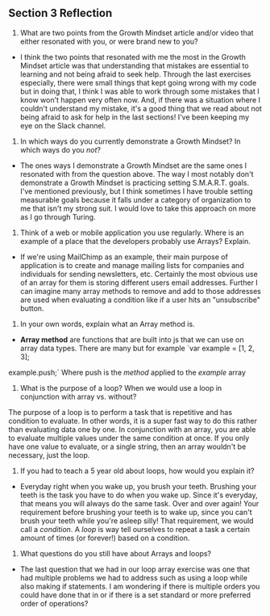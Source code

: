 ## Section 3 Reflection

1. What are two points from the Growth Mindset article and/or video that either resonated with you, or were brand new to you?

* I think the two points that resonated with me the most in the Growth Mindset article was that understanding that mistakes are essential to learning and not being afraid to seek help. Through the last exercises especially, there were small things that kept going wrong with my code but in doing that, I think I was able to work through some mistakes that I know won't happen very often now. And, if there was a situation where I couldn't understand my mistake, it's a good thing that we read about not being afraid to ask for help in the last sections! I've been keeping my eye on the Slack channel.

1. In which ways do you currently demonstrate a Growth Mindset? In which ways do you _not_?

* The ones ways I demonstrate a Growth Mindset are the same ones I resonated with from the question above. The way I most notably don't demonstrate a Growth Mindset is practicing setting S.M.A.R.T. goals. I've mentioned previously, but I think sometimes I have trouble setting measurable goals because it falls under a category of organization to me that isn't my strong suit. I would love to take this approach on more as I go through Turing.

1. Think of a web or mobile application you use regularly. Where is an example of a place that the developers probably use Arrays? Explain.

* If we're using MailChimp as an example, their main purpose of application is to create and manage mailing lists for companies and individuals for sending newsletters, etc. Certainly the most obvious use of an array for them is storing different users email addresses. Further I can imagine many array methods to remove and add to those addresses are used when evaluating a condition like if a user hits an "unsubscribe" button.

1. In your own words, explain what an Array method is.

*  **Array method** are functions that are  built into js that we can use on array data types. There are many but for example `var example = [1, 2, 3];

example.push;`
Where push is the *method* applied to the *example* array

1. What is the purpose of a loop? When we would use a loop in conjunction with array vs. without?

The purpose of a loop is to perform a task that is repetitive and has condition to evaluate. In other words, it is a super fast way to do this rather than evaluating data one by one. In conjunction with an array, you are able to evaluate multiple values under the same condition at once. If you only have one value to evaluate, or a single string, then an array wouldn't be necessary, just the loop.  

1. If you had to teach a 5 year old about loops, how would you explain it?

* Everyday right when you wake up, you brush your teeth. Brushing your teeth is the task you have to do when you wake up. Since it's everyday, that means you will always do the same task. Over and over again! Your requirement before brushing your teeth is to wake up, since you can't brush your teeth while you're asleep silly! That requirement, we would call a *condition*. A *loop* is way tell ourselves to repeat a task a certain amount of times (or forever!) based on a condition.

1. What questions do you still have about Arrays and loops?
* The last question that we had in our loop array exercise was one that had multiple problems we had to address such as using a loop while also making if statements. I am wondering if there is multiple orders you could have done that in or if there is a set standard or more preferred order of operations? 
